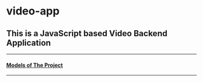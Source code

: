 # video-app

## This is a JavaScript based Video Backend Application
---
#### [Models of The Project](https://app.eraser.io/workspace/YtPqZ1VogxGy1jzIDkzj)
---
